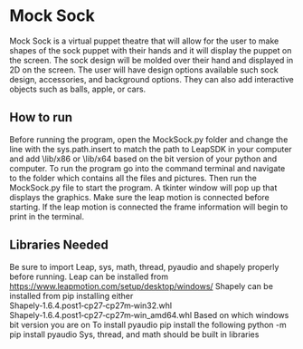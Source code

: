 # Mock Sock

Mock Sock is a virtual puppet theatre that will allow for the user to make 
shapes of the sock puppet with their hands and it will display the puppet on 
the screen. The sock design will be molded over their hand and displayed in 
2D on the screen. The user will have design options available such sock design, 
accessories, and background options. They can also add interactive objects 
such as balls, apple, or cars.

## How to run

Before running the program, open the MockSock.py folder and change the line
with the sys.path.insert to match the path to LeapSDK in your computer and 
add \lib/x86 or \lib/x64 based on the bit version of your python and computer. 
To run the program go into the command terminal and navigate to the folder 
which contains all the files and pictures. Then run the MockSock.py file to 
start the program. A tkinter window will pop up that displays the graphics. 
Make sure the leap motion is connected before starting. If the leap motion 
is connected the frame information will begin to print in the terminal. 

## Libraries Needed

Be sure to import Leap, sys, math, thread, pyaudio and shapely properly before
running. 
Leap can be installed from https://www.leapmotion.com/setup/desktop/windows/ 
Shapely can be installed from pip installing either 
Shapely‑1.6.4.post1‑cp27‑cp27m‑win32.whl
Shapely‑1.6.4.post1‑cp27‑cp27m‑win_amd64.whl
Based on which windows bit version you are on 
To install pyaudio pip install the following
	python -m pip install pyaudio
Sys, thread, and math should be built in libraries
